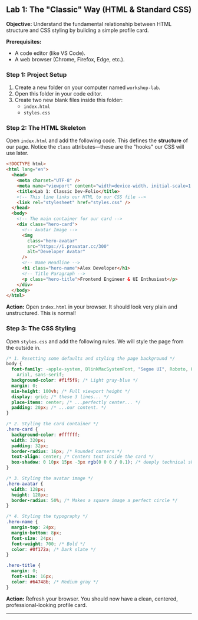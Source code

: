 ## Lab 1: The "Classic" Way (HTML & Standard CSS)

**Objective:** Understand the fundamental relationship between HTML structure and CSS styling by building a simple profile card.

**Prerequisites:**

- A code editor (like VS Code).
- A web browser (Chrome, Firefox, Edge, etc.).

### Step 1: Project Setup

1.  Create a new folder on your computer named `workshop-lab`.
2.  Open this folder in your code editor.
3.  Create two new blank files inside this folder:
    - `index.html`
    - `styles.css`

### Step 2: The HTML Skeleton

Open `index.html` and add the following code. This defines the **structure** of our page. Notice the `class` attributes—these are the "hooks" our CSS will use later.

```html
<!DOCTYPE html>
<html lang="en">
  <head>
    <meta charset="UTF-8" />
    <meta name="viewport" content="width=device-width, initial-scale=1.0" />
    <title>Lab 1: Classic Dev-Folio</title>
    <!-- This line links our HTML to our CSS file -->
    <link rel="stylesheet" href="styles.css" />
  </head>
  <body>
    <!-- The main container for our card -->
    <div class="hero-card">
      <!-- Avatar Image -->
      <img
        class="hero-avatar"
        src="https://i.pravatar.cc/300"
        alt="Developer Avatar"
      />
      <!-- Name Headline -->
      <h1 class="hero-name">Alex Developer</h1>
      <!-- Title Paragraph -->
      <p class="hero-title">Frontend Engineer & UI Enthusiast</p>
    </div>
  </body>
</html>
```

**Action:** Open `index.html` in your browser. It should look very plain and unstructured. This is normal!

### Step 3: The CSS Styling

Open `styles.css` and add the following rules. We will style the page from the outside in.

```css
/* 1. Resetting some defaults and styling the page background */
body {
  font-family: -apple-system, BlinkMacSystemFont, "Segoe UI", Roboto, Helvetica,
    Arial, sans-serif;
  background-color: #f1f5f9; /* Light gray-blue */
  margin: 0;
  min-height: 100vh; /* Full viewport height */
  display: grid; /* these 3 lines... */
  place-items: center; /* ...perfectly center... */
  padding: 20px; /* ...our content. */
}

/* 2. Styling the card container */
.hero-card {
  background-color: #ffffff;
  width: 320px;
  padding: 32px;
  border-radius: 16px; /* Rounded corners */
  text-align: center; /* Centers text inside the card */
  box-shadow: 0 10px 15px -3px rgb(0 0 0 / 0.1); /* deeply technical shadow rule */
}

/* 3. Styling the avatar image */
.hero-avatar {
  width: 128px;
  height: 128px;
  border-radius: 50%; /* Makes a square image a perfect circle */
}

/* 4. Styling the typography */
.hero-name {
  margin-top: 24px;
  margin-bottom: 8px;
  font-size: 24px;
  font-weight: 700; /* Bold */
  color: #0f172a; /* Dark slate */
}

.hero-title {
  margin: 0;
  font-size: 16px;
  color: #64748b; /* Medium gray */
}
```

**Action:** Refresh your browser. You should now have a clean, centered, professional-looking profile card.

---
